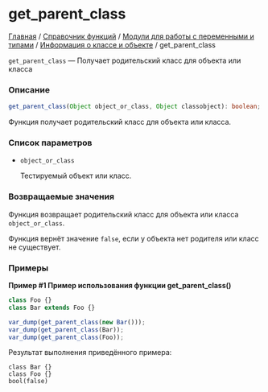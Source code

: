 # get_parent_class

[Главная](../../../../README.md) / [Справочник функций](../../../funcref.md) /
[Модули для работы с переменными и типами](../../vartype.md) /
[Информация о классе и объекте](../class.md) / get_parent_class

`get_parent_class` — Получает родительский класс для объекта или класса

### Описание

```ts
get_parent_class(Object object_or_class, Object classobject): boolean;
```

Функция получает родительский класс для объекта или класса.

### Список параметров

-   `object_or_class`

    Тестируемый объект или класс.

### Возвращаемые значения

Функция возвращает родительский класс для объекта или класса `object_or_class`.

Функция вернёт значение `false`, если у объекта нет родителя или класс не существует.

### Примеры

**Пример #1 Пример использования функции get_parent_class()**

```js
class Foo {}
class Bar extends Foo {}

var_dump(get_parent_class(new Bar()));
var_dump(get_parent_class(Bar));
var_dump(get_parent_class(Foo));
```

Результат выполнения приведённого примера:

```
class Bar {}
class Foo {}
bool(false)
```
